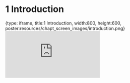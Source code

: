 # 1 Introduction
 
{type: iframe, title:1 Introduction, width:800, height:600, poster:resources/chapt_screen_images/introduction.png}
![](https://hutchdatascience.org/Tools_for_Reproducible_Workflows_in_R/introduction.html)
 

 
